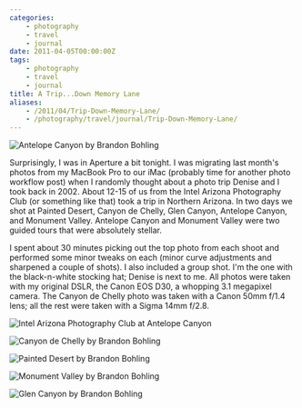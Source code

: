 ```yaml
---
categories:
    - photography
    - travel
    - journal
date: 2011-04-05T00:00:00Z
tags:
    - photography
    - travel
    - journal
title: A Trip...Down Memory Lane
aliases: 
    - /2011/04/Trip-Down-Memory-Lane/
    - /photography/travel/journal/Trip-Down-Memory-Lane/
---
```


![Antelope Canyon by Brandon Bohling](/uploads/2011/04/20020427-CRW_7352.jpg)

Surprisingly, I was in Aperture a bit tonight. I was migrating last month's photos from my MacBook Pro to our iMac (probably time for another photo workflow post) when I randomly thought about a photo trip Denise and I took back in 2002. About 12-15 of us from the Intel Arizona Photography Club (or something like that) took a trip in Northern Arizona. In two days we shot at Painted Desert, Canyon de Chelly, Glen Canyon, Antelope Canyon, and Monument Valley. Antelope Canyon and Monument Valley were two guided tours that were absolutely stellar. 

I spent about 30 minutes picking out the top photo from each shoot and performed some minor tweaks on each (minor curve adjustments and sharpened a couple of shots). I also included a group shot. I'm the one with the black-n-white stocking hat; Denise is next to me. All photos were taken with my original DSLR, the Canon EOS D30, a whopping 3.1 megapixel camera. The Canyon de Chelly photo was taken with a Canon 50mm f/1.4 lens; all the rest were taken with a Sigma 14mm f/2.8.

![Intel Arizona Photography Club at Antelope Canyon](/uploads/2011/04/20020427-CRW_7268.jpg)

![Canyon de Chelly by Brandon Bohling](/uploads/2011/04/20020426-CRW_1551.jpg)

![Painted Desert by Brandon Bohling](/uploads/2011/04/20020426-CRW_7059.jpg)

![Monument Valley by Brandon Bohling](/uploads/2011/04/20020427-CRW_7511.jpg)

![Glen Canyon by Brandon Bohling](/uploads/2011/04/20020426-CRW_7225.jpg)
	
[ac]: http://en.wikipedia.org/wiki/Antelope_Canyon "Antelope Canyon from Wikipedia"
